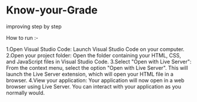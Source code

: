 # Know-your-Grade
improving step by step 

How to run :-

1.Open Visual Studio Code: Launch Visual Studio Code on your computer.
2.Open your project folder: Open the folder containing your HTML, CSS, and JavaScript files in Visual Studio Code.
3.Select "Open with Live Server": From the context menu, select the option "Open with Live Server". This will launch the Live Server extension, which will open your HTML file in a browser.
4.View your application: Your application will now open in a web browser using Live Server. You can interact with your application as you normally would.
